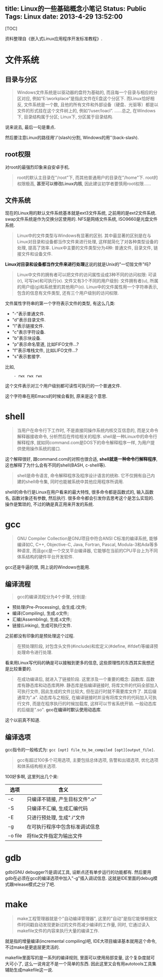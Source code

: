 title: Linux的一些基础概念小笔记
Status: Public
Tags: Linux
date: 2013-4-29 13:52:00
---

[TOC]

资料整理自《嵌入式Linux应用程序开发标准教程》.

# 文件系统

## 目录与分区

>Windows文件系统是以驱动器的盘符为基础的, 而且每一个目录与相应的分区对应, 例如“E:\workplace”是指此文件在E盘这个分区下. 而Linux恰好相反, 文件系统是一个数, 且他的所有文件和外部设备（硬盘、光驱等）都是以文件的形式挂在这个文件树上的, 例如“/user/loacl”. ……总之, 在Windows下, 目录结构属于分区; Linux下, 分区属于目录结构. 

<!--more-->

说来说去, 最后一句是重点. 

然后要注意Linux的路径用'/'(slash)分割, Windows的用'\'(back-slash).

## root权限

对root的最强烈印象来自安卓手机. 

>root的默认主目录在"/root"下, 而其他普通用户的目录在"/home"下. root的权限极高, **甚至可以修改Linux内核**, 因此建议初学者要慎用root权限……

## 文件系统

现在的Linux用的默认文件系统基本就是ext3文件系统, 之前用的是ext2文件系统. swap文件系统是作为交换分区使用的. NFS是网络文件系统, ISO9660是光盘文件系统.

>Linux中的文件类型与Windows有显著的区别. 其中最显著的区别是在与Linux对目录和设备都当作文件来进行处理, 这样就简化了对各种类型设备的处理, 提高了效率. Linux中主要的文件类型分为4种: 普通文件, 目录文件, 链接文件和设备文件.

**Linux对目录和设备都当作文件来进行处理**这说的就是Unix的"一切皆文件"吗?

>Linux中文件的拥有者可以把文件的访问属性设成3种不同的访问权限: 可读(r), 可写(w)和可执行(x). 文件又有3个不同的用户级别: 文件拥有者(u), 所属的用户组(g)和系统里的其他用户(o). Linux中的文件属性用一个字符串表示, 包含的信息有文件类型, 还有三个用户级别的访问权限.

文件属性字符串的第一个字符表示文件的类型, 有这么几类:

- "-"表示普通文件.
- "d"表示目录文件.
- "l"表示链接文件.
- "c"表示字符设备.
- "b"表示块设备.
- "p"表示命名管道, 比如FIFO文件...?
- "f"表示堆栈文件, 比如LIFO文件...?
- "s"表示套接字.

比如,

```
	- rwx rwx rwx
```

这个文件表示对三个用户级别都可读性可执行的一个普通文件.

这个字符串在用Emacs的时候会看到, 原来是这个意思.

# shell

>当用户在命令行下工作时, 不是直接同操作系统内核交互信息的, 而是又命令解释器接收命令, 分析然后在传给相关的程序. shell是一种Linux中的命令行解释程序, 就如同command.com是DOS下的命令解释程序一样, 为用户提供使用操作系统的接口. 

这个解释很好, 跟command.com的对照也很合适, **shell就是一种命令行解释程序**, 这也解释了为什么会有不同的shell(BASH, c-shell等).

>shell是命令语言, 命令解释程序及程序设计语言的统称. 它不仅拥有自己内建的shell命令集, 同时也能被系统中其他应用程序所调用.

shell的命令行是Linux在用户看来的最大特性, 很多命令都是函数式的, 输入函数名, 函数对象还有参数, 然后执行. 很多命令都会引发你去思考这个是怎么实现的. 操作是繁琐的, 不过的确是真正用来开发的系统.

# gcc

>GNU Compiler Collection是GNU项目中符合ANSI C标准的编译系统, 能够编译如C, C++, Objective-C, Java, Fortran, Pascal, Modula-3和Ada等多种语言, 而且gcc是一个交叉平台编译器, 它能够在当前的CPU平台上为不同体系结构的硬件平台开发软件.

gcc还是牛逼的很, 网上说的Windows也能用.

## 编译流程

>gcc的编译流程分为4个步骤, 分别是:

- 预处理(Pre-Processing), 会生成.i文件;
- 编译(Compiling), 生成.o文件;
- 汇编(Assembling), 生成.s文件;
- 链接(Linking), 生成可执行文件.

之前都没有印象的是预处理这个过程.

>在预处理阶段, 对包含头文件(#include)和宏定义(#define, #ifdef)等编译预处理命令进行处理.

看来用Linux写代码的确是可以接触到更多的信息, 这些原理性的东西其实我想还是比较重要的.

>在成功编译后, 就进入了链接阶段. 这里涉及一个重要的概念: 函数库. 函数库有静态库和动态库两种. 静态库是指编译链接时, 将库文件的代码全部加入可执行文件, 因此生成的文件比较大, 但在运行时就不需要库文件了. 其后缀通常为".a". 动态库与之相反, 在编译链接时并没有将库文件的代码加入可执行文件, 而是在程序执行的时候加载库, 这样可以节省系统开销. 一般动态库的后缀是".so". **gcc在编译时默认使用动态库**. 

这个以前真不知道.

## 编译选项

gcc指令的一般格式为: `gcc [opt] file_to_be_compiled [opt][output_file]`.

>gcc有超过100多个可用选项, 主要包括总体选项, 告警和出错选项, 优化选项和体系结构相关选项.

100好多啊, 这里列出几个来:

选项|含义
---|---
-c|只编译不链接, 产生目标文件".o"
-S|只编译不汇编, 生成汇编代码
-E|只进行预处理, 生成".i"文件
-g|在可执行程序中包含标准调试信息
-o file|将file文件指定为输出文件

# gdb

gdb(GNU debugger?)是调试工具, 设断点还有单步运行的功能都有. 然后要用gdb在必须在gcc的编译选项中加入"-g"插入调试信息. 这就是IDE里面的debug模式跟release模式之分了吧.

# make

>make工程管理器就是个"自动编译管理器", 这里的"自动"是指它能够根据文件时间戳自动发现更新过的文件而减少编译的工作量, 同时, 它通过读入makefile文件的内容来执行大量的编译工作. 

就是指的增量编译(incremental compiling)吧, IDE大项目编译基本就用这个命令, 不过make是更底层更灵活的.

makefile里面写的是一系列的编译规则, 里面可以使用局部变量, 这个复杂度就可大可小了, 这么一说肯定不是一个简单的东西. 因此这里又会有用autotools工具集辅助生成makefile这一说.




